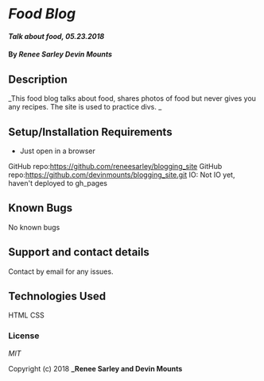 # _Food Blog_

#### _Talk about food, 05.23.2018_

#### By _**Renee Sarley Devin Mounts**_

## Description

_This food blog talks about food, shares photos of food but never gives you any recipes. The site is used to practice divs. _

## Setup/Installation Requirements

* Just open in a browser

GitHub repo:https://github.com/reneesarley/blogging_site
GitHub repo:https://github.com/devinmounts/blogging_site.git
IO: Not IO yet, haven't deployed to gh_pages

## Known Bugs

No known bugs

## Support and contact details

Contact by email for any issues.

## Technologies Used

HTML CSS

### License

*MIT*

Copyright (c) 2018 **_Renee Sarley and Devin Mounts**
